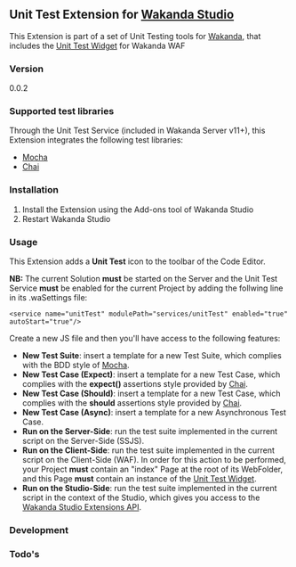 ## Unit Test Extension for [Wakanda Studio](http://wakanda.org)

This Extension is part of a set of Unit Testing tools for [Wakanda](http://wakanda.org), that includes the [Unit Test Widget](https://github.com/SebCourvoisier4D/UnitTestWidget.git) for Wakanda WAF

### Version

0.0.2

### Supported test libraries

Through the Unit Test Service (included in Wakanda Server v11+), this Extension integrates the following test libraries:

* [Mocha](http://mochajs.org)
* [Chai](http://chaijs.com)

### Installation

1. Install the Extension using the Add-ons tool of Wakanda Studio
2. Restart Wakanda Studio

### Usage

This Extension adds a **Unit Test** icon to the toolbar of the Code Editor.

**NB:** The current Solution **must** be started on the Server and the Unit Test Service **must** be enabled for the current Project by adding the follwing line in its .waSettings file:

```
<service name="unitTest" modulePath="services/unitTest" enabled="true" autoStart="true"/>
```

Create a new JS file and then you'll have access to the following features:

* __New Test Suite__: insert a template for a new Test Suite, which complies with the BDD style of [Mocha](http://mochajs.org/#assertions).
* __New Test Case (Expect)__: insert a template for a new Test Case, which complies with the __expect()__ assertions style provided by [Chai](http://chaijs.com/guide/styles/#expect).
* __New Test Case (Should)__: insert a template for a new Test Case, which complies with the __should__ assertions style provided by [Chai](http://chaijs.com/guide/styles/#should).
* __New Test Case (Async)__: insert a template for a new Asynchronous Test Case.
* __Run on the Server-Side__: run the test suite implemented in the current script on the Server-Side (SSJS).
* __Run on the Client-Side__: run the test suite implemented in the current script on the Client-Side (WAF). In order for this action to be performed, your Project **must** contain an "index" Page at the root of its WebFolder, and this Page **must** contain an instance of the [Unit Test Widget](https://github.com/SebCourvoisier4D/UnitTestWidget.git).
* __Run on the Studio-Side__: run the test suite implemented in the current script in the context of the Studio, which gives you access to the [Wakanda Studio Extensions API](http://doc.wakanda.org/home2.en.html#/Wakanda-Studio-Extensions-API/Wakanda-Studio-Extensions-API.100-872838.en.html).

### Development

### Todo's
